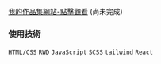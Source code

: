[我的作品集網站-點擊觀看](https://a0955361101.github.io/Portfolio/)
(尚未完成)

### 使用技術

`HTML/CSS`
`RWD`
`JavaScript`
`SCSS`
`tailwind`
`React`
